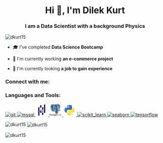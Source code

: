 <h1 align="center">Hi 👋, I'm Dilek Kurt</h1>
<h3 align="center">I am a Data Scientist with a background Physics</h3>

<p align="left"> <img src="https://komarev.com/ghpvc/?username=dkurt15&label=Profile%20views&color=0e75b6&style=flat" alt="dkurt15" /> </p>

- 🎓 I've completed **Data Science Bootcamp**

- 🔭 I'm currently working **an e-commerce project**

- 🔎 I'm currently looking **a job to gain experience**

<h3 align="left">Connect with me:</h3>
<p align="left">
</p>

<h3 align="left">Languages and Tools:</h3>
<p align="left"> <a href="https://git-scm.com/" target="_blank" rel="noreferrer"> <img src="https://www.vectorlogo.zone/logos/git-scm/git-scm-icon.svg" alt="git" width="40" height="40"/> </a> <a href="https://www.microsoft.com/en-us/sql-server" target="_blank" rel="noreferrer"> <img src="https://www.svgrepo.com/show/303229/microsoft-sql-server-logo.svg" alt="mssql" width="40" height="40"/> </a> <a href="https://pandas.pydata.org/" target="_blank" rel="noreferrer"> <img src="https://raw.githubusercontent.com/devicons/devicon/2ae2a900d2f041da66e950e4d48052658d850630/icons/pandas/pandas-original.svg" alt="pandas" width="40" height="40"/> </a> <a href="https://www.postgresql.org" target="_blank" rel="noreferrer"> <img src="https://raw.githubusercontent.com/devicons/devicon/master/icons/postgresql/postgresql-original-wordmark.svg" alt="postgresql" width="40" height="40"/> </a> <a href="https://www.python.org" target="_blank" rel="noreferrer"> <img src="https://raw.githubusercontent.com/devicons/devicon/master/icons/python/python-original.svg" alt="python" width="40" height="40"/> </a> <a href="https://scikit-learn.org/" target="_blank" rel="noreferrer"> <img src="https://upload.wikimedia.org/wikipedia/commons/0/05/Scikit_learn_logo_small.svg" alt="scikit_learn" width="40" height="40"/> </a> <a href="https://seaborn.pydata.org/" target="_blank" rel="noreferrer"> <img src="https://seaborn.pydata.org/_images/logo-mark-lightbg.svg" alt="seaborn" width="40" height="40"/> </a> <a href="https://www.tensorflow.org" target="_blank" rel="noreferrer"> <img src="https://www.vectorlogo.zone/logos/tensorflow/tensorflow-icon.svg" alt="tensorflow" width="40" height="40"/> </a> </p>

<p><img align="left" src="https://github-readme-stats.vercel.app/api/top-langs?username=dkurt15&show_icons=true&locale=en&layout=compact" alt="dkurt15" /></p>

<p>&nbsp;<img align="center" src="https://github-readme-stats.vercel.app/api?username=dkurt15&show_icons=true&locale=en" alt="dkurt15" /></p>

<p><img align="center" src="https://github-readme-streak-stats.herokuapp.com/?user=dkurt15&" alt="dkurt15" /></p>
